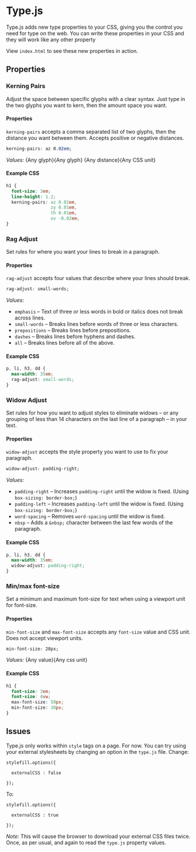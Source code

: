 Type.js
=======

Type.js adds new type properties to your CSS, giving you the control you need for type on the web. You can write these properties in your CSS and they will work like any other property

View `index.html` to see these new properties in action.

## Properties

### Kerning Pairs
Adjust the space between specific glyphs with a clear syntax. Just type in the two glyphs you want to kern, then the amount space you want.

#### Properties
`kerning-pairs` accepts a comma separated list of two glyphs, then the distance you want between them. Accepts positive or negative distances.
```CSS
kerning-pairs: az 0.02em; 
```
_Values:_ {Any glyph}{Any glyph} {Any distance}{Any CSS unit}

#### Example CSS
```CSS
h1 {
  font-size: 3em;
  line-height: 1.2;
  kerning-pairs: az 0.02em,
                 zy 0.01em,
                 th 0.01em,
                 ov -0.02em; 
}
```

### Rag Adjust
Set rules for where you want your lines to break in a paragraph.

#### Properties
`rag-adjust` accepts four values that describe where your lines should break.
```CSS
rag-adjust: small-words;
```
_Values:_
* `emphasis` – Text of three or less words in bold or italics does not break across lines.
* `small-words` – Breaks lines before words of three or less characters.
* `prepositions` – Breaks lines before prepositions.
* `dashes` – Breaks lines before hyphens and dashes.
* `all` – Breaks lines before all of the above.


#### Example CSS
```CSS
p, li, h3, dd {
  max-width: 35em;
  rag-adjust: small-words;
}
```

### Widow Adjust
Set rules for how you want to adjust styles to eliminate widows – or any grouping of less than 14 characters on the last line of a paragraph – in your text.

#### Properties
`widow-adjust` accepts the style property you want to use to fix your paragraph.
```CSS
widow-adjust: padding-right;
```
_Values:_
* `padding-right` – Increases `padding-right` until the widow is fixed. (Using `box-sizing: border-box;`)
* `padding-left` – Increases `padding-left` until the widow is fixed. (Using `box-sizing: border-box;`)
* `word-spacing` – Removes `word-spacing` until the widow is fixed.
* `nbsp` – Adds a `&nbsp;` character between the last few words of the paragraph.


#### Example CSS
```CSS
p, li, h3, dd {
  max-width: 35em;
  widow-adjust: padding-right;
}
```

### Min/max font-size
Set a minimum and maximum font-size for text when using a viewport unit for font-size.

#### Properties
`min-font-size` and `max-font-size` accepts any `font-size` value and CSS unit. Does not accept viewport units.
```CSS
min-font-size: 20px;
```
_Values:_ {Any value}{Any css unit}

#### Example CSS
```CSS
h1 {
  font-size: 3em;
  font-size: 4vw;
  max-font-size: 50px;
  min-font-size: 30px;
}
```

## Issues

Type.js only works within `style` tags on a page. For now. You can try using your external stylesheets by changing an option in the `type.js` file. Change:

```JS
stylefill.options({
  
  externalCSS : false
  
});
```

To:
```JS
stylefill.options({
  
  externalCSS : true
  
});
```

_Note:_ This will cause the browser to download your external CSS files twice. Once, as per usual, and again to read the `type.js` property values. 
